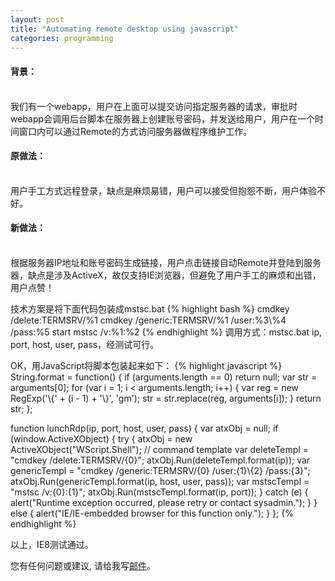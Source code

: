 ```yaml
---
layout: post
title: "Automating remote desktop using javascript"
categories: programming
---
```

#### 背景：
<br />
我们有一个webapp，用户在上面可以提交访问指定服务器的请求，审批时webapp会调用后台脚本在服务器上创建账号密码，并发送给用户，用户在一个时间窗口内可以通过Remote的方式访问服务器做程序维护工作。

#### 原做法：
<br />
用户手工方式远程登录，缺点是麻烦易错，用户可以接受但抱怨不断，用户体验不好。

#### 新做法：
<br />
根据服务器IP地址和账号密码生成链接，用户点击链接自动Remote并登陆到服务器，缺点是涉及ActiveX，故仅支持IE浏览器，但避免了用户手工的麻烦和出错，用户点赞！

技术方案是将下面代码包装成mstsc.bat
{% highlight bash %}
cmdkey /delete:TERMSRV/%1
cmdkey /generic:TERMSRV/%1 /user:%3\\%4 /pass:%5
start mstsc /v:%1:%2
{% endhighlight %}
调用方式：mstsc.bat ip, port, host, user, pass，经测试可行。

OK，用JavaScript将脚本包装起来如下：
{% highlight javascript %}
String.format = function() {
   if (arguments.length == 0)
      return null;
   var str = arguments[0];
   for (var i = 1; i < arguments.length; i++) {
      var reg = new RegExp('\\{' + (i - 1) + '\\}', 'gm');
      str = str.replace(reg, arguments[i]);
   }
   return str;
};

function lunchRdp(ip, port, host, user, pass) {
   var atxObj = null;
   if (window.ActiveXObject) {
      try {
         atxObj = new ActiveXObject("WScript.Shell");
         // command template
         var deleteTempl = "cmdkey /delete:TERMSRV/{0}";
         atxObj.Run(deleteTempl.format(ip));
         var genericTempl = "cmdkey /generic:TERMSRV/{0} /user:{1}\\{2} /pass:{3}";
         atxObj.Run(genericTempl.format(ip, host, user, pass));
         var mstscTempl = "mstsc /v:{0}:{1}";
         atxObj.Run(mstscTempl.format(ip, port));
      } catch (e) {
         alert("Runtime exception occurred, please retry or contact sysadmin.");
      }
   } else {
      alert("IE/IE-embedded browser for this function only.");
   }
};
{% endhighlight %}

以上，IE8测试通过。

您有任何问题或建议, 请给我写[邮件](mailto:yinwer81@gmail.com)。

